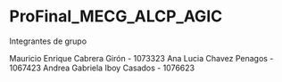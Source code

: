 # ProFinal_MECG_ALCP_AGIC

Integrantes de grupo

Mauricio Enrique Cabrera Girón - 1073323
Ana Lucia Chavez Penagos - 1067423
Andrea Gabriela Iboy Casados - 1076623

